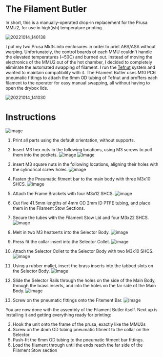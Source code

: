 # The Filament Butler
In short, this is a manually-operated drop-in replacement for the Prusa MMU2, for use in high(ish) temperature printing. 

![20221014_140138](https://user-images.githubusercontent.com/25805271/205796289-e98aaa03-84ad-496f-9049-b90880ef2254.jpg)

I put my two Prusa Mk3s into enclosures in order to print ABS/ASA without warping. Unfortunately, the control boards of each MMU couldn't handle the elevated temperatures (~50C) and burned out. Instead of moving the electronics of the MMU2 out of the hot chamber, I decided to completely eliminate the automated swapping of filament.  I run the [Tefnut](https://github.com/Blargedy/Tefnut_Filament_Handling) system and wanted to maintain compatibility with it. The Filament Butler uses M10 PC6 pneumatic fittings to attach the 6mm OD tubing of Tefnut and proffers each filament to the operator for easy manual swapping, all without having to open the drybox lids.

![20221014_141030](https://user-images.githubusercontent.com/25805271/205796486-3c3ee25a-f39d-4f88-9de9-0cc5eb253dfe.jpg)

# Instructions
![image](https://user-images.githubusercontent.com/25805271/224463413-5afdc4ea-23c1-4716-adcd-5c4f130d1769.png)

1. Print all parts using the default orientation, without supports.

1. Insert M3 hex nuts in the following locations, using M3 screws to pull them into the pockets. 
![image](https://user-images.githubusercontent.com/25805271/224463752-a4664d68-11c9-4a5d-bf7e-519d0adc2425.png)
![image](https://user-images.githubusercontent.com/25805271/224463850-51178e1b-bffb-4e4f-8cb6-1b87d1cfa2d9.png)

1. insert M3 square nuts in the following locations, aligning their holes with the cylindrical screw holes.
![image](https://user-images.githubusercontent.com/25805271/224463961-e90a7d2d-fb66-4dc1-95b4-8bdbcc52713f.png)

1. Fasten the Pneumatic fitment bar to the main body with three M3x10 SHCS.
![image](https://user-images.githubusercontent.com/25805271/224464098-bbd0f200-e19b-405a-a582-e1b63e52bea7.png)

1. Attach the Frame Brackets with four M3x12 SHCS.
![image](https://user-images.githubusercontent.com/25805271/224464208-f53c7299-dffd-4992-9352-3d3f43fcd3e8.png)

1. Cut five 41.5mm lengths of 4mm OD 2mm ID PTFE tubing, and place them in the Filament Stow Sections.
2. Secure the tubes with the Filament Stow Lid and four M3x22 SHCS.
![image](https://user-images.githubusercontent.com/25805271/224464624-0f932a71-0fd8-4261-9a60-6efbd2cbd9a3.png)

1. Melt in two M3 heatserts into the Selector Body.
![image](https://user-images.githubusercontent.com/25805271/224466860-dc881ac7-9290-401d-9637-552372667bf4.png)

1. Press fit the collar insert into the Selector Collet.
![image](https://user-images.githubusercontent.com/25805271/224467026-f5c57189-a3d7-455c-806a-2bd8bfd64417.png)

1. Attach the Selector Collet to the Selector Body with two M3x10 SHCS.
![image](https://user-images.githubusercontent.com/25805271/224471117-fa2cc535-b8ba-4a90-b255-8337c7b3e959.png)

1. Using a rubber mallet, insert the brass inserts into the tabbed slots on the Selector Body.
![image](https://user-images.githubusercontent.com/25805271/224474608-292a3848-1180-4405-ae23-7ba0c10f3053.png)

1. Slide the Selector Rails through the holes on the side of the Main Body, through the brass inserts, and into the holes on the far side of the Main Body.
![image](https://user-images.githubusercontent.com/25805271/224474801-b6caa38e-1f22-44eb-871c-35fa457ef605.png)

1. Screw on the pneumatic fittings onto the Fitement Bar.
![image](https://user-images.githubusercontent.com/25805271/224475057-b833bb59-844d-4f2e-a669-d9e4b8a04b18.png)

You are now done with the assembly of the Filament Butler itself. Next up is installing it and getting everything ready for printing:

3. Hook the unit onto the frame of the prusa, exactly like the MMU2s
4. Screw on the 4mm OD tubing pneumatic fitment to the collar on the Selector.
5. Push-fit the 6mm OD tubing to the pneumatic fitment bar fittings.
6. Load the filament through until the ends reach the far side of the Filament Stow section
